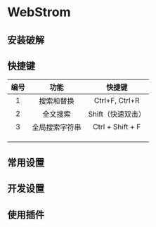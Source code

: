 # WebStrom

## 安装破解



## 快捷键


| 编号 |              功能              |      快捷键       |
| :--: | :----------------------------: | :---------------: |
|  1   |            搜索和替换            |     Ctrl+F, Ctrl+R     |
|  2  |            全文搜索            | Shift（快速双击） |
| 3 | 全局搜索字符串 | Ctrl + Shift + F |
|      |            |                   |
|      |            |                   |
|      |            |            |




## 常用设置







## 开发设置





## 使用插件

### 

















